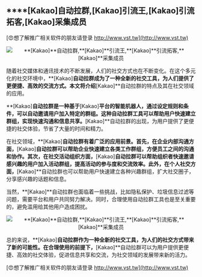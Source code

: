 ## ****[Kakao]**自动拉群,**[Kakao]**引流王,**[Kakao]**引流拓客,**[Kakao]**采集成员**

[😍想了解推广相关软件的朋友请登录 http://www.vst.tw](http://www.vst.tw)

 <center><img src="https://vst.tw/MP4/tuiguang/png/8.png" alt="**[Kakao]**自动拉群,**[Kakao]**引流王,**[Kakao]**引流拓客,**[Kakao]**采集成员"></center>

随着社交媒体和通讯技术的不断发展，人们的社交方式也在不断变化。在这个多元化的社交环境中，**[Kakao]**自动拉群成为了一种全新的社交工具，为人们提供了更便捷、高效的交流方式。本文将介绍**[Kakao]**自动拉群的特点及其在社交领域的应用。

**[Kakao]**自动拉群是一种基于**[Kakao]**平台的智能机器人，通过设定规则和条件，可以自动邀请用户加入特定的群组。这种自动拉群工具可以帮助用户快速建立群组，实现快速沟通和信息共享。**[Kakao]**自动拉群的出现，为用户提供了更便捷的社交体验，节省了大量的时间和精力。

在社交领域，**[Kakao]**自动拉群有着广泛的应用前景。首先，在企业内部沟通方面，**[Kakao]**自动拉群可以帮助企业快速建立各类工作群组，方便员工之间的沟通和协作。其次，在社交活动组织方面，**[Kakao]**自动拉群可以帮助组织者快速邀请感兴趣的用户加入活动群组，提高活动的参与度和交流效率。此外，在个人社交方面，**[Kakao]**自动拉群也可以帮助用户快速建立各种兴趣群组，扩大社交圈子，分享感兴趣的话题和信息。

当然，**[Kakao]**自动拉群也面临着一些挑战，比如隐私保护、垃圾信息过滤等问题，需要平台和用户共同努力解决。同时，合理使用自动拉群工具也是至关重要的，避免滥用给其他用户造成困扰。

 <center><img src="https://vst.tw/MP4/tuiguang/png/4.png" alt="**[Kakao]**自动拉群,**[Kakao]**引流王,**[Kakao]**引流拓客,**[Kakao]**采集成员"></center>

总的来说，**[Kakao]**自动拉群作为一种全新的社交工具，为人们的社交方式带来了新的可能性。在合理使用的前提下，**[Kakao]**自动拉群可以为用户提供更便捷、高效的社交体验，促进信息共享和交流，为社交领域的发展带来新的活力。

[😍想了解推广相关软件的朋友请登录 http://www.vst.tw](http://www.vst.tw)



